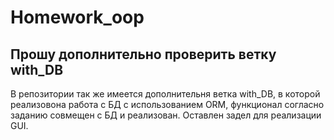 # Homework_oop

## Прошу дополнительно проверить ветку with_DB

В репозитории так же имеется дополнительня ветка with_DB, в которой реализовона работа с БД с использованием ORM, функционал согласно заданию совмещен с БД и реализован. Оставлен задел для реализации GUI. 
